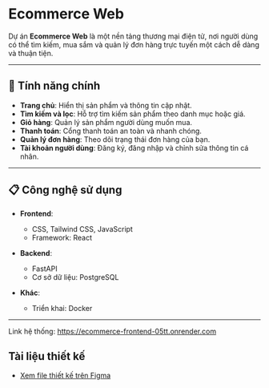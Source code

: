 # Ecommerce Web

Dự án **Ecommerce Web** là một nền tảng thương mại điện tử, nơi người dùng có thể tìm kiếm, mua sắm và quản lý đơn hàng trực tuyến một cách dễ dàng và thuận tiện. 

---

## 🚀 Tính năng chính

- **Trang chủ**: Hiển thị sản phẩm và thông tin cập nhật.
- **Tìm kiếm và lọc**: Hỗ trợ tìm kiếm sản phẩm theo danh mục hoặc giá.
- **Giỏ hàng**: Quản lý sản phẩm người dùng muốn mua.
- **Thanh toán**: Cổng thanh toán an toàn và nhanh chóng.
- **Quản lý đơn hàng**: Theo dõi trạng thái đơn hàng của bạn.
- **Tài khoản người dùng**: Đăng ký, đăng nhập và chỉnh sửa thông tin cá nhân.

---

## 📋 Công nghệ sử dụng

- **Frontend**: 
  - CSS, Tailwind CSS, JavaScript
  - Framework: React
  
- **Backend**: 
  - FastAPI
  - Cơ sở dữ liệu: PostgreSQL
  
- **Khác**:
  - Triển khai: Docker

---
Link hệ thống: https://ecommerce-frontend-05tt.onrender.com
## Tài liệu thiết kế
- [Xem file thiết kế trên Figma](https://www.figma.com/design/vXcLAUa8hHukZr57dA7J75/Ecomerce-web-2?node-id=0-1&p=f&t=5hAoQWIuPJyaQ0oP-0)
